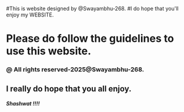 #This is  website designed by @Swayambhu-268.
#I do hope that you'll enjoy my WEBSITE.
# Please do follow the guidelines to use this website.
### @ All rights reserved-2025@Swayambhu-268.
## I really do hope that you all enjoy.
##### Shashwat !!!!
